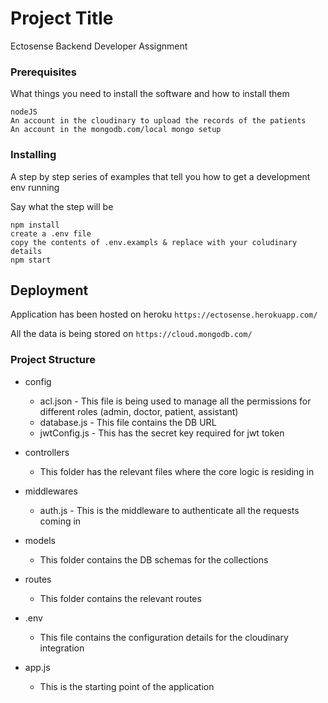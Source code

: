 # Project Title

Ectosense Backend Developer Assignment 

### Prerequisites

What things you need to install the software and how to install them

```
nodeJS
An account in the cloudinary to upload the records of the patients 
An account in the mongodb.com/local mongo setup 
```

### Installing

A step by step series of examples that tell you how to get a development env running

Say what the step will be

```
npm install 
create a .env file 
copy the contents of .env.exampls & replace with your coludinary details
npm start
```

## Deployment

Application has been hosted on heroku `https://ectosense.herokuapp.com/`

All the data is being stored on `https://cloud.mongodb.com/`

### Project Structure

- config 
    - acl.json - This file is being used to manage all the permissions for different roles  (admin, doctor, patient, assistant)
    - database.js - This file contains the DB URL 
    - jwtConfig.js - This has the secret key required for jwt token

- controllers 
    - This folder has the relevant files where the core logic is residing in 

- middlewares
    - auth.js - This is the middleware to authenticate all the requests coming in 

- models 
    - This folder contains the DB schemas for the collections 

- routes
    - This folder contains the relevant routes 

- .env 
    - This file contains the configuration details for the cloudinary integration 

- app.js 
    - This is the starting point of the application